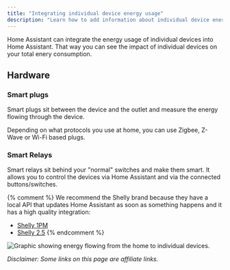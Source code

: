 ```yaml
---
title: "Integrating individual device energy usage"
description: "Learn how to add information about individual device energy usage to Home Assistant home energy management."
---
```


Home Assistant can integrate the energy usage of individual devices into Home Assistant. That way you can see the impact of individual devices on your total enery consumption.

## Hardware

### Smart plugs

Smart plugs sit between the device and the outlet and measure the energy flowing through the device.

Depending on what protocols you use at home, you can use Zigbee, Z-Wave or Wi-Fi based plugs.

### Smart Relays

Smart relays sit behind your "normal" switches and make them smart. It allows you to control the devices via Home Assistant and via the connected buttons/switches.

{% comment %}
We recommend the Shelly brand because they have a local API that updates Home Assistant as soon as something happens and it has a high quality integration:

 - [Shelly 1PM](https://shop.shelly.cloud/shelly-1pm-wifi-smart-home-automation-1?tracking=A7FsiPIfUWsFpnfKHa8SRyUYLXjr2hPq)
 - [Shelly 2.5](https://shop.shelly.cloud/shelly-2.5-ce-ul-wifi-smart-home-automation?tracking=A7FsiPIfUWsFpnfKHa8SRyUYLXjr2hPq)
 {% endcomment %}

<img src='/images/docs/energy/devices.png' alt='Graphic showing energy flowing from the home to individual devices.' style='border: 0;box-shadow: none; display: block; max-height: 400px; margin: 0 auto;'>

_Disclaimer: Some links on this page are affiliate links._
